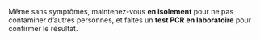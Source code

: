 Même sans symptômes, maintenez-vous **en isolement** pour ne pas contaminer d’autres personnes, et faites un **test PCR en laboratoire** pour confirmer le résultat.